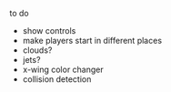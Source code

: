 to do

- show controls
- make players start in different places
- clouds?
- jets?
- x-wing color changer
- collision detection
